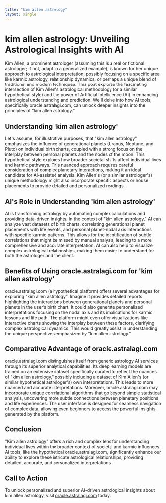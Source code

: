 ```yaml
---
title: "kim allen astrology"
layout: single
---
```


# kim allen astrology: Unveiling Astrological Insights with AI

Kim Allen, a prominent astrologer (assuming this is a real or fictional astrologer; if not, adapt to a generalized example), is known for her unique approach to astrological interpretation, possibly focusing on a specific area like karmic astrology, relationship dynamics, or perhaps a unique blend of traditional and modern techniques.  This post explores the fascinating intersection of Kim Allen's astrological methodology (or a similar hypothetical style) and the power of Artificial Intelligence (AI) in enhancing astrological understanding and prediction.  We'll delve into how AI tools, specifically oracle.astralagi.com, can unlock deeper insights into the principles of “kim allen astrology.”

## Understanding 'kim allen astrology'

Let's assume, for illustrative purposes, that "kim allen astrology" emphasizes the influence of generational planets (Uranus, Neptune, and Pluto) on individual birth charts, coupled with a strong focus on the interplay between personal planets and the nodes of the moon. This hypothetical style explores how broader societal shifts affect individual lives and karmic pathways. This nuanced approach requires careful consideration of complex planetary interactions, making it an ideal candidate for AI-assisted analysis.  Kim Allen's (or a similar astrologer's) unique methodology might also incorporate specific aspects or house placements to provide detailed and personalized readings.

## AI's Role in Understanding 'kim allen astrology'

AI is transforming astrology by automating complex calculations and providing data-driven insights.  In the context of "kim allen astrology," AI can analyze vast datasets of birth charts, correlating generational planet placements with life events, and personal planet-nodal axis interactions with specific karmic patterns.  This allows for the identification of subtle correlations that might be missed by manual analysis, leading to a more comprehensive and accurate interpretation.  AI can also help to visualize complex astrological relationships, making them easier to understand for both the astrologer and the client.

## Benefits of Using oracle.astralagi.com for 'kim allen astrology'

oracle.astralagi.com (a hypothetical platform) offers several advantages for exploring "kim allen astrology".  Imagine it provides detailed reports highlighting the interactions between generational planets and personal planets in the user’s birth chart. It could also generate personalized interpretations focusing on the nodal axis and its implications for karmic lessons and life path.  The platform might even offer visualizations like interactive charts showing the interplay between these factors, clarifying complex astrological dynamics. This would greatly assist in understanding the unique perspectives emphasized by "kim allen astrology."

## Comparative Advantage of oracle.astralagi.com

oracle.astralagi.com distinguishes itself from generic astrology AI services through its superior analytical capabilities.  Its deep learning models are trained on an extensive dataset specifically curated to reflect the nuances of "kim allen astrology," possibly including a dataset of Kim Allen's (or similar hypothetical astrologer's) own interpretations. This leads to more nuanced and accurate interpretations.  Moreover, oracle.astralagi.com may incorporate unique correlational algorithms that go beyond simple statistical analysis, uncovering more subtle connections between planetary positions and life experiences. The user interface is designed for seamless navigation of complex data, allowing even beginners to access the powerful insights generated by the platform.

## Conclusion

"Kim allen astrology" offers a rich and complex lens for understanding individual lives within the broader context of societal and karmic influences.  AI tools, like the hypothetical oracle.astralagi.com, significantly enhance our ability to explore these intricate astrological relationships, providing detailed, accurate, and personalized interpretations.


## Call to Action

To unlock personalized and superior AI-driven astrological insights about kim allen astrology, visit [oracle.astralagi.com](https://oracle.astralagi.com) today.